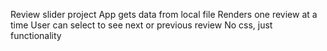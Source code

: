 Review slider project
App gets data from local file
Renders one review at a time
User can select to see next or previous review
No css, just functionality